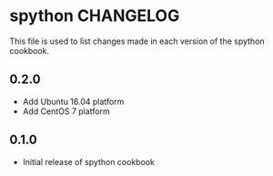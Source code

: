 # spython CHANGELOG

This file is used to list changes made in each version of the spython cookbook.

## 0.2.0
- Add Ubuntu 16.04 platform
- Add CentOS 7 platform
  
## 0.1.0
- Initial release of spython cookbook
